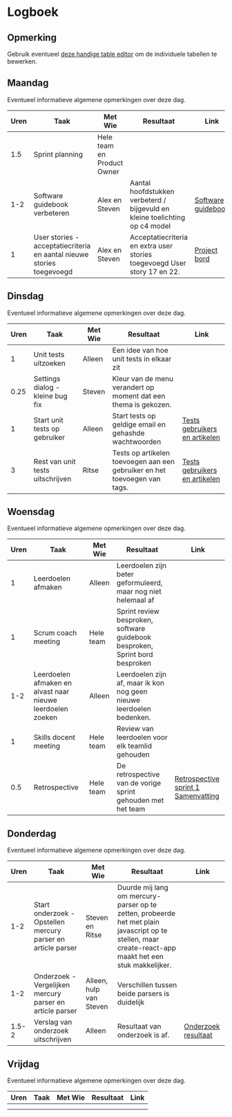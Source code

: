 # Logboek

## Opmerking
Gebruik eventueel [deze handige table editor](https://www.tablesgenerator.com/markdown_tables) om de individuele tabellen te bewerken.

## Maandag
Eventueel informatieve algemene opmerkingen over deze dag.

| Uren | Taak                                                                  | Met Wie                    | Resultaat                                                                    | Link                                                                                                                          |
|------|-----------------------------------------------------------------------|----------------------------|------------------------------------------------------------------------------|-------------------------------------------------------------------------------------------------------------------------------|
| 1.5  | Sprint planning                                                       | Hele team en Product Owner |                                                                              |                                                                                                                               |
| 1-2  | Software guidebook verbeteren                                         | Alex en Steven             | Aantal hoofdstukken verbeterd / bijgevuld en  kleine toelichting op c4 model | [Software guidebook](https://github.com/HANICA-DWA/sep2020-project-pardellos/commit/7ef6fb641383297f7fbfd33243dc985dffa57dbc) |
| 1    | User stories - acceptatiecriteria en aantal nieuwe stories toegevoegd | Alex en Steven             | Acceptatiecriteria en extra user stories toegevoegd User story 17 en 22.     | [Project bord](https://github.com/HANICA-DWA/sep2020-project-pardellos/projects/1)                                            |


## Dinsdag
Eventueel informatieve algemene opmerkingen over deze dag.

| Uren | Taak                             | Met Wie | Resultaat                                                                 | Link                                                                                                                                     |
|------|----------------------------------|---------|---------------------------------------------------------------------------|------------------------------------------------------------------------------------------------------------------------------------------|
| 1    | Unit tests uitzoeken             | Alleen  | Een idee van hoe unit tests in elkaar zit                                 |                                                                                                                                          |
| 0.25 | Settings dialog - kleine bug fix | Steven  | Kleur van de menu verandert op moment dat een thema is gekozen.           |                                                                                                                                          |
| 1    | Start unit tests op gebruiker    | Alleen  | Start tests op geldige email en gehashde wachtwoorden                     | [Tests gebruikers en artikelen](https://github.com/HANICA-DWA/sep2020-project-pardellos/commit/fb3b462e4aceaf6f2716d80718678ee12ee27f1f) |
| 3    | Rest van unit tests uitschrijven | Ritse   | Tests op artikelen toevoegen aan een gebruiker en het toevoegen van tags. | [Tests gebruikers en artikelen](https://github.com/HANICA-DWA/sep2020-project-pardellos/commit/fb3b462e4aceaf6f2716d80718678ee12ee27f1f) |
## Woensdag
Eventueel informatieve algemene opmerkingen over deze dag.

| Uren | Taak                                                       | Met Wie   | Resultaat                                                                    | Link                                                                                                                                                                                                                                                                                              |
|------|------------------------------------------------------------|-----------|------------------------------------------------------------------------------|---------------------------------------------------------------------------------------------------------------------------------------------------------------------------------------------------------------------------------------------------------------------------------------------------|
| 1    | Leerdoelen afmaken                                         | Alleen    | Leerdoelen zijn beter geformuleerd, maar nog niet helemaal af                |                                                                                                                                                                                                                                                                                                   |
| 1    | Scrum coach meeting                                        | Hele team | Sprint review besproken, software guidebook besproken, Sprint bord besproken |                                                                                                                                                                                                                                                                                                   |
| 1-2  | Leerdoelen afmaken en alvast naar nieuwe leerdoelen zoeken | Alleen    | Leerdoelen zijn af, maar ik kon nog geen nieuwe leerdoelen bedenken.         |                                                                                                                                                                                                                                                                                                   |
| 1    | Skills docent meeting                                      | Hele team | Review van leerdoelen voor elk teamlid gehouden                              |                                                                                                                                                                                                                                                                                                   |
| 0.5  | Retrospective                                              | Hele team | De retrospective van de vorige sprint gehouden met het team                  | [Retrospective sprint 1](https://github.com/HANICA-DWA/sep2020-project-pardellos/commit/e9a307e014314420e4491f75e1ce42f76f3e9cb5) [Samenvatting](https://github.com/HANICA-DWA/sep2020-stud-kachung-li/blob/master/project/individuele_documenten/retrospective/week_4_retrospective_sprint_1.md) |

## Donderdag
Eventueel informatieve algemene opmerkingen over deze dag.

| Uren  | Taak                                                          | Met Wie                 | Resultaat                                                                                                                                               | Link                                                                                                                           |
|-------|---------------------------------------------------------------|-------------------------|---------------------------------------------------------------------------------------------------------------------------------------------------------|--------------------------------------------------------------------------------------------------------------------------------|
| 1-2   | Start onderzoek -  Opstellen mercury parser en article parser | Steven en Ritse         | Duurde mij lang om mercury-parser op te zetten, probeerde het met plain javascript op te stellen, maar create-react-app maakt het een stuk makkelijker. |                                                                                                                                |
| 1-2   | Onderzoek - Vergelijken mercury parser en article parser      | Alleen, hulp van Steven | Verschillen tussen beide parsers is duidelijk                                                                                                           |                                                                                                                                |
| 1.5-2 | Verslag van onderzoek uitschrijven                            | Alleen                  | Resultaat van onderzoek is af.                                                                                                                          | [Onderzoek resultaat](https://github.com/HANICA-DWA/sep2020-project-pardellos/commit/72e0a90aae7c47ab66dec5eda550b5b4d84aa931) |


## Vrijdag
Eventueel informatieve algemene opmerkingen over deze dag.

| Uren | Taak | Met Wie | Resultaat | Link |
|------|------|---------|-----------|------|
|  |  |  |  |  |
|  |  |  |  |  |
